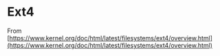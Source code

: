 # Ext4



From [https://www.kernel.org/doc/html/latest/filesystems/ext4/overview.html](https://www.kernel.org/doc/html/latest/filesystems/ext4/overview.html)

